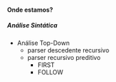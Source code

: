 #### Onde estamos?

##### Análise Sintática

  - Análise Top-Down  
    - parser descedente recursivo  
    - parser recursivo preditivo  
      * FIRST  
      * FOLLOW
